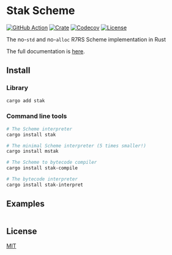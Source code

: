 # Stak Scheme

[![GitHub Action](https://img.shields.io/github/actions/workflow/status/raviqqe/stak/test.yaml?branch=main&style=flat-square)](https://github.com/raviqqe/stak/actions)
[![Crate](https://img.shields.io/crates/v/stak.svg?style=flat-square)](https://crates.io/crates/stak)
[![Codecov](https://img.shields.io/codecov/c/github/raviqqe/stak.svg?style=flat-square)](https://codecov.io/gh/raviqqe/stak)
[![License](https://img.shields.io/github/license/raviqqe/stak.svg?style=flat-square)](https://github.com/raviqqe/stak/blob/main/LICENSE)

The no-`std` and no-`alloc` R7RS Scheme implementation in Rust

The full documentation is [here](https://raviqqe.github.io/stak).

## Install

### Library

```sh
cargo add stak
```

### Command line tools

```sh
# The Scheme interpreter
cargo install stak

# The minimal Scheme interpreter (5 times smaller!)
cargo install mstak

# The Scheme to bytecode compiler
cargo install stak-compile

# The bytecode interpreter
cargo install stak-interpret
```

## Examples

```rust

```

## License

[MIT](https://github.com/raviqqe/stak/blob/main/LICENSE)
